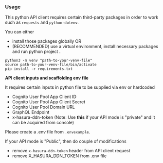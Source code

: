 ### Usage

This python API client requires certain third-party packages in order to work such as `requests` and `python-dotenv`.

You can either

- install those packages globally OR
- (RECOMMENDED) use a virtual environment, install necessary packages and run python project .

```
python3 -m venv "path-to-your-venv-file"
source path-to-your-venv-file/bin/activate
pip install -r requirements.txt
```

**API client inputs and scaffolding env file**

It requires certain inputs in python file to be supplied via env or hardcoded

- Cognito User Pool App Client ID
- Cognito User Pool App Client Secret
- Cognito User Pool Domain URL
- GraphQL Endpoint
- x-hasura-ddn-token (Note: Use **this** if your API mode is "private" and it can be acquired from console)

Please create a .env file from `.envexample`.

If your API mode is "Public", then do couple of modifications

- remove `x-hasura-ddn-token` header from API client request
- remove X_HASURA_DDN_TOKEN from .env file
